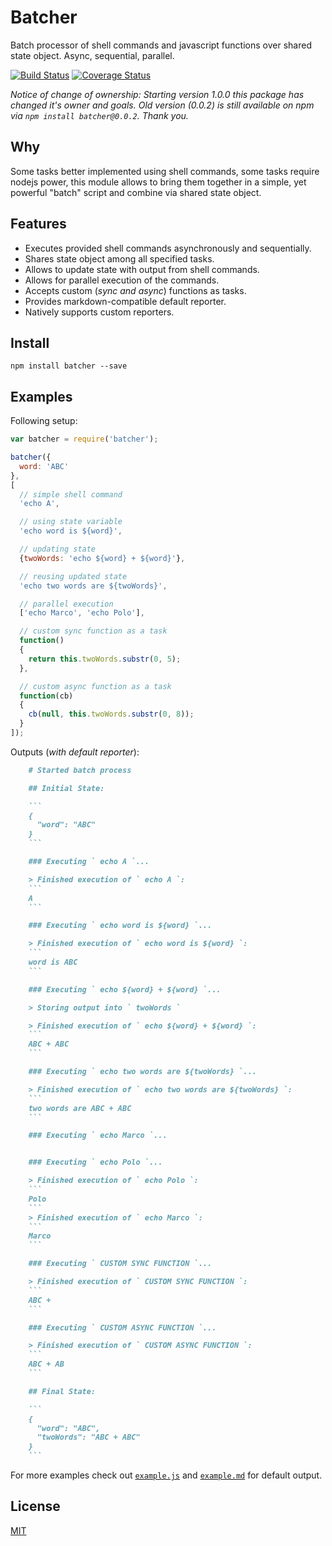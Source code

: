 # Batcher
Batch processor of shell commands and javascript functions over shared state object. Async, sequential, parallel.

[![Build Status](https://img.shields.io/travis/alexindigo/batcher/master.svg?style=flat-square)](https://travis-ci.org/alexindigo/batcher)
[![Coverage Status](https://img.shields.io/coveralls/alexindigo/batcher/master.svg?style=flat-square)](https://coveralls.io/github/alexindigo/batcher?branch=master)

*Notice of change of ownership: Starting version 1.0.0 this package has changed it's owner and goals. Old version (0.0.2) is still available on npm via `npm install batcher@0.0.2`. Thank you.*

## Why

Some tasks better implemented using shell commands, some tasks require nodejs power, this module allows to bring them together in a simple, yet powerful "batch" script and combine via shared state object.

## Features

- Executes provided shell commands asynchronously and sequentially.
- Shares state object among all specified tasks.
- Allows to update state with output from shell commands.
- Allows for parallel execution of the commands.
- Accepts custom (*sync and async*) functions as tasks.
- Provides markdown-compatible default reporter.
- Natively supports custom reporters.

## Install

```
npm install batcher --save
```

## Examples

Following setup:

```javascript
var batcher = require('batcher');

batcher({
  word: 'ABC'
},
[
  // simple shell command
  'echo A',

  // using state variable
  'echo word is ${word}',

  // updating state
  {twoWords: 'echo ${word} + ${word}'},

  // reusing updated state
  'echo two words are ${twoWords}',

  // parallel execution
  ['echo Marco', 'echo Polo'],

  // custom sync function as a task
  function()
  {
    return this.twoWords.substr(0, 5);
  },

  // custom async function as a task
  function(cb)
  {
    cb(null, this.twoWords.substr(0, 8));
  }
]);
```

Outputs (*with default reporter*):

```markdown
    # Started batch process

    ## Initial State:

    ```
    {
      "word": "ABC"
    }
    ```

    ### Executing ` echo A `...

    > Finished execution of ` echo A `:
    ```
    A
    ```

    ### Executing ` echo word is ${word} `...

    > Finished execution of ` echo word is ${word} `:
    ```
    word is ABC
    ```

    ### Executing ` echo ${word} + ${word} `...

    > Storing output into ` twoWords `

    > Finished execution of ` echo ${word} + ${word} `:
    ```
    ABC + ABC
    ```

    ### Executing ` echo two words are ${twoWords} `...

    > Finished execution of ` echo two words are ${twoWords} `:
    ```
    two words are ABC + ABC
    ```

    ### Executing ` echo Marco `...


    ### Executing ` echo Polo `...

    > Finished execution of ` echo Polo `:
    ```
    Polo
    ```
    > Finished execution of ` echo Marco `:
    ```
    Marco
    ```

    ### Executing ` CUSTOM SYNC FUNCTION `...

    > Finished execution of ` CUSTOM SYNC FUNCTION `:
    ```
    ABC +
    ```

    ### Executing ` CUSTOM ASYNC FUNCTION `...

    > Finished execution of ` CUSTOM ASYNC FUNCTION `:
    ```
    ABC + AB
    ```

    ## Final State:

    ```
    {
      "word": "ABC",
      "twoWords": "ABC + ABC"
    }
    ```
```

For more examples check out [`example.js`](example.js) and [`example.md`](example.md) for default output.

## License

[MIT](LICENSE)
